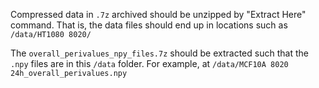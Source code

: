Compressed data in ```.7z``` archived should be unzipped by "Extract Here" command. That is, the data files should end
up in locations such as ```/data/HT1080 8020/```

The ```overall_perivalues_npy_files.7z``` should be extracted 
such that the ```.npy``` files are in this ```/data``` folder. 
For example, at ```/data/MCF10A 8020 24h_overall_perivalues.npy```